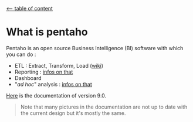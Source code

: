 ﻿[<-- table of content](README.md)

# What is pentaho
Pentaho is an open source Business Intelligence (BI) software with which you can do :
-   ETL : Extract, Transform, Load ([wiki](https://en.wikipedia.org/wiki/Extract,_transform,_load))
-   Reporting : [infos on that](https://www.izenda.com/business-intelligence-reporting-tools/#what_is_business_intelligence_reporting)
-   Dashboard
-   "*ad hoc*" analysis : [infos on that](https://searchbusinessanalytics.techtarget.com/definition/ad-hoc-analysis)

[Here](https://help.pentaho.com/Documentation/9.0/Products/Pentaho_User_Console) is the documentation of version 9.0.
> Note that many pictures in the documentation are not up to date with the current design but it's mostly the same.
